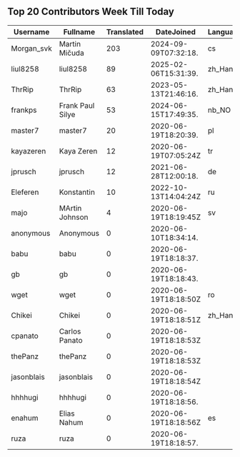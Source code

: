 ## Top 20 Contributors Week Till Today ##
|Username|Fullname|Translated|DateJoined|Language|
|--------|--------|----------|----------|-------|
|Morgan_svk|Martin Mičuda|203|2024-09-09T07:32:18.|cs|
|liul8258|liul8258|89|2025-02-06T15:31:39.|zh_Hans|
|ThrRip|ThrRip|63|2023-05-13T21:46:16.|zh_Hans|
|frankps|Frank Paul Silye|53|2024-06-15T17:49:35.|nb_NO|
|master7|master7|20|2020-06-19T18:20:39.|pl|
|kayazeren|Kaya Zeren|12|2020-06-19T07:05:24Z|tr|
|jprusch|jprusch|12|2021-06-28T12:00:18.|de|
|Eleferen|Konstantin|10|2022-10-13T14:04:24Z|ru|
|majo|MArtin Johnson|4|2020-06-19T18:19:45Z|sv|
|anonymous|Anonymous|0|2020-06-10T18:34:14.||
|babu|babu|0|2020-06-19T18:18:37.||
|gb|gb|0|2020-06-19T18:18:43.||
|wget|wget|0|2020-06-19T18:18:50Z|ro|
|Chikei|Chikei|0|2020-06-19T18:18:51Z|zh_Hant|
|cpanato|Carlos Panato|0|2020-06-19T18:18:53Z||
|thePanz|thePanz|0|2020-06-19T18:18:53Z||
|jasonblais|jasonblais|0|2020-06-19T18:18:54Z||
|hhhhugi|hhhhugi|0|2020-06-19T18:18:56.||
|enahum|Elias  Nahum|0|2020-06-19T18:18:56Z|es|
|ruza|ruza|0|2020-06-19T18:18:57.||
